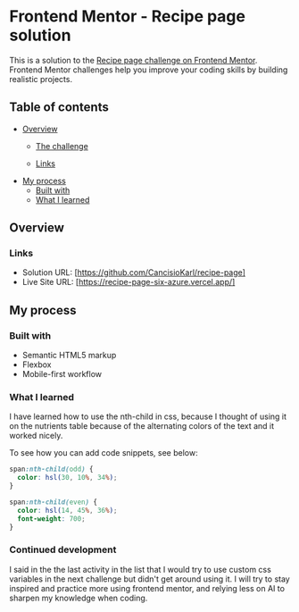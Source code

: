 # Frontend Mentor - Recipe page solution

This is a solution to the [Recipe page challenge on Frontend Mentor](https://www.frontendmentor.io/challenges/recipe-page-KiTsR8QQKm). Frontend Mentor challenges help you improve your coding skills by building realistic projects. 

## Table of contents

- [Overview](#overview)
  - [The challenge](#the-challenge)

  - [Links](#links)
- [My process](#my-process)
  - [Built with](#built-with)
  - [What I learned](#what-i-learned)

## Overview

### Links

- Solution URL: [https://github.com/CancisioKarl/recipe-page]
- Live Site URL: [https://recipe-page-six-azure.vercel.app/]

## My process

### Built with

- Semantic HTML5 markup
- Flexbox
- Mobile-first workflow

### What I learned

I have learned how to use the nth-child in css, because I thought of using it on the nutrients table because of the alternating colors of the text and it worked nicely.

To see how you can add code snippets, see below:

```css
span:nth-child(odd) {
  color: hsl(30, 10%, 34%);
}

span:nth-child(even) {
  color: hsl(14, 45%, 36%);
  font-weight: 700;
}
```

### Continued development

I said in the the last activity in the list that I would try to use custom css variables in the next challenge but didn't get around using it. I will try to stay inspired and practice more using frontend mentor, and relying less on AI to sharpen my knowledge when coding.
